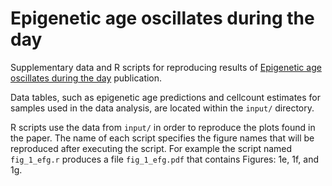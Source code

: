 # Epigenetic age oscillates during the day

Supplementary data and R scripts for reproducing results of [Epigenetic age oscillates during the day](https://onlinelibrary.wiley.com/doi/full/10.1111/acel.14170) publication.

Data tables, such as epigenetic age predictions and cellcount estimates for samples used in the data analysis, are located within the `input/` directory.

R scripts use the data from `input/` in order to reproduce the plots found in the paper.
The name of each script specifies the figure names that will be reproduced after executing the script.
For example the script named `fig_1_efg.r` produces a file `fig_1_efg.pdf` that contains Figures: 1e, 1f, and 1g.
